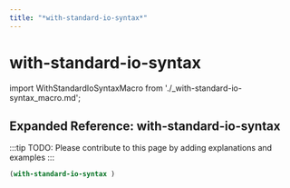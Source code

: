 ```yaml
---
title: "*with-standard-io-syntax*"
---
```


# with-standard-io-syntax

import WithStandardIoSyntaxMacro from './_with-standard-io-syntax_macro.md';

<WithStandardIoSyntaxMacro />

## Expanded Reference: with-standard-io-syntax

:::tip
TODO: Please contribute to this page by adding explanations and examples
:::

```lisp
(with-standard-io-syntax )
```
